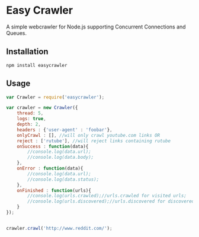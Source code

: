 Easy Crawler
========

A simple webcrawler for Node.js supporting Concurrent Connections and Queues.

## Installation

	npm install easycrawler

## Usage
```javascript
var Crawler = require('easycrawler');

var crawler = new Crawler({
	thread: 5,
	logs: true,
	depth: 2,
	headers : {'user-agent' : 'foobar'},
	onlyCrawl : [], //will only crawl youtube.com links OR
	reject : ['rutube'], //will reject links containing rutube
	onSuccess : function(data){
		//console.log(data.url);
		//console.log(data.body);
	},
	onError : function(data){
		//console.log(data.url);
		//console.log(data.status);
	},
	onFinished : function(urls){
		//console.log(urls.crawled);//urls.crawled for visited urls;
		//console.log(urls.discovered);//urls.discovered for discovered urls
	}
});


crawler.crawl('http://www.reddit.com/');
```
